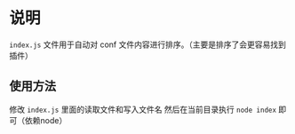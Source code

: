 
# 说明

`index.js` 文件用于自动对 conf 文件内容进行排序。（主要是排序了会更容易找到插件）

## 使用方法
修改 `index.js` 里面的读取文件和写入文件名
然后在当前目录执行 `node index` 即可（依赖node）